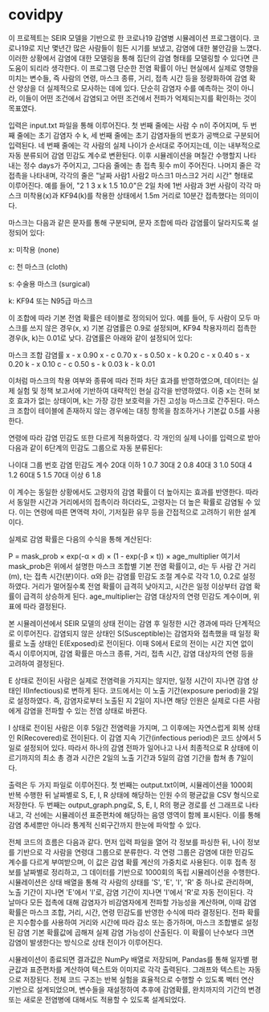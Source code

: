 # covidpy
이 프로젝트는 SEIR 모델을 기반으로 한 코로나19 감염병 시뮬레이션 프로그램이다. 코로나19로 지난 몇년간 많은 사람들이 힘든 시기를 보냈고, 감염에 대한 불안감을 느꼈다. 이러한 상황에서 감염에 대한 모델링을 통해 집단의 감염 형태를 모델링할 수 있다면 큰 도움이 되리라 생각한다. 이 프로그램 단순한 전염 확률이 아닌 현실에서 실제로 영향을 미치는 변수들, 즉 사람의 연령, 마스크 종류, 거리, 접촉 시간 등을 정량화하여 감염 확산 양상을 더 실제적으로 모사하는 데에 있다. 단순히 감염자 수를 예측하는 것이 아니라, 이들이 어떤 조건에서 감염되고 어떤 조건에서 전파가 억제되는지를 확인하는 것이 목표였다.

입력은 input.txt 파일을 통해 이루어진다. 첫 번째 줄에는 사람 수 n이 주어지며, 두 번째 줄에는 초기 감염자 수 k, 세 번째 줄에는 초기 감염자들의 번호가 공백으로 구분되어 입력된다. 네 번째 줄에는 각 사람의 실제 나이가 순서대로 주어지는데, 이는 내부적으로 자동 분류되어 감염 민감도 계수로 변환된다. 이후 시뮬레이션을 며칠간 수행할지 나타내는 정수 days가 주어지고, 그다음 줄에는 총 접촉 횟수 m이 주어진다. 나머지 줄은 각 접촉을 나타내며, 각각의 줄은 "날짜 사람1 사람2 마스크1 마스크2 거리 시간" 형태로 이루어진다. 예를 들어, "2 1 3 x k 1.5 10.0"은 2일 차에 1번 사람과 3번 사람이 각각 마스크 미착용(x)과 KF94(k)를 착용한 상태에서 1.5m 거리로 10분간 접촉했다는 의미이다.

마스크는 다음과 같은 문자를 통해 구분되며, 문자 조합에 따라 감염률이 달라지도록 설정되어 있다:

x: 미착용 (none)

c: 천 마스크 (cloth)

s: 수술용 마스크 (surgical)

k: KF94 또는 N95급 마스크

이 조합에 따라 기본 전염 확률은 테이블로 정의되어 있다. 예를 들어, 두 사람이 모두 마스크를 쓰지 않은 경우(x, x) 기본 감염률은 0.9로 설정되며, KF94 착용자끼리 접촉한 경우(k, k)는 0.01로 낮다. 감염률은 아래와 같이 설정되어 있다:

마스크 조합	감염률
x - x	0.90
x - c	0.70
x - s	0.50
x - k	0.20
c - x	0.40
s - x	0.20
k - x	0.10
c - c	0.50
s - k	0.03
k - k	0.01

이처럼 마스크의 착용 여부와 종류에 따라 전파 차단 효과를 반영하였으며, 데이터는 실제 실험 및 정책 보고서에 기반하여 대략적인 현실 감각을 반영하였다. 이중 x는 전혀 보호 효과가 없는 상태이며, k는 가장 강한 보호력을 가진 고성능 마스크로 간주된다. 마스크 조합이 테이블에 존재하지 않는 경우에는 대칭 항목을 참조하거나 기본값 0.5를 사용한다.

연령에 따라 감염 민감도 또한 다르게 적용하였다. 각 개인의 실제 나이를 입력으로 받아 다음과 같이 6단계의 민감도 그룹으로 자동 분류된다:

나이대	그룹 번호	감염 민감도 계수
20대 이하	1	0.7
30대	2	0.8
40대	3	1.0
50대	4	1.2
60대	5	1.5
70대 이상	6	1.8

이 계수는 동일한 상황에서도 고령자의 감염 확률이 더 높아지는 효과를 반영한다. 따라서 동일한 시간과 거리에서의 접촉이라 하더라도, 고령자는 더 높은 확률로 감염될 수 있다. 이는 연령에 따른 면역력 차이, 기저질환 유무 등을 간접적으로 고려하기 위한 설계이다.

실제로 감염 확률은 다음의 수식을 통해 계산된다:

P = mask_prob × exp(-α × d) × (1 - exp(-β × t)) × age_multiplier
여기서 mask_prob은 위에서 설명한 마스크 조합별 기본 전염 확률이고, d는 두 사람 간 거리(m), t는 접촉 시간(분)이다. α와 β는 감염률 민감도 조절 계수로 각각 1.0, 0.2로 설정하였다. 거리가 멀어질수록 전염 확률이 급격히 낮아지고, 시간은 일정 이상부터 감염 확률이 급격히 상승하게 된다. age_multiplier는 감염 대상자의 연령 민감도 계수이며, 위 표에 따라 결정된다.

본 시뮬레이션에서 SEIR 모델의 상태 전이는 감염 후 일정한 시간 경과에 따라 단계적으로 이루어진다. 감염되지 않은 상태인 S(Susceptible)는 감염자와 접촉했을 때 일정 확률로 노출 상태인 E(Exposed)로 전이된다. 이때 S에서 E로의 전이는 시간 지연 없이 즉시 이루어지며, 감염 확률은 마스크 종류, 거리, 접촉 시간, 감염 대상자의 연령 등을 고려하여 결정된다.

E 상태로 전이된 사람은 실제로 전염력을 가지지는 않지만, 일정 시간이 지나면 감염 상태인 I(Infectious)로 변하게 된다. 코드에서는 이 노출 기간(exposure period)을 2일로 설정하였다. 즉, 감염자로부터 노출된 지 2일이 지나면 해당 인원은 실제로 다른 사람에게 감염을 전파할 수 있는 전염 상태로 바뀐다.

I 상태로 전이된 사람은 이후 5일간 전염력을 가지며, 그 이후에는 자연스럽게 회복 상태인 R(Recovered)로 전이된다. 이 감염 지속 기간(infectious period)은 코드 상에서 5일로 설정되어 있다. 따라서 하나의 감염 전파가 일어나고 나서 최종적으로 R 상태에 이르기까지의 최소 총 경과 시간은 2일의 노출 기간과 5일의 감염 기간을 합쳐 총 7일이다.

출력은 두 가지 파일로 이루어진다. 첫 번째는 output.txt이며, 시뮬레이션을 1000회 반복 수행한 뒤 날짜별로 S, E, I, R 상태에 해당하는 인원 수의 평균값을 CSV 형식으로 저장한다. 두 번째는 output_graph.png로, S, E, I, R의 평균 경로를 선 그래프로 나타내고, 각 선에는 시뮬레이션 표준편차에 해당하는 음영 영역이 함께 표시된다. 이를 통해 감염 추세뿐만 아니라 통계적 신뢰구간까지 한눈에 파악할 수 있다.

전체 코드의 흐름은 다음과 같다. 먼저 입력 파일을 열어 각 정보를 파싱한 뒤, 나이 정보를 기반으로 각 사람을 연령대 그룹으로 분류한다. 각 연령 그룹은 감염에 대한 민감도 계수를 다르게 부여받으며, 이 값은 감염 확률 계산의 가중치로 사용된다. 이후 접촉 정보를 날짜별로 정리하고, 그 데이터를 기반으로 1000회의 독립 시뮬레이션을 수행한다. 시뮬레이션은 상태 배열을 통해 각 사람의 상태를 'S', 'E', 'I', 'R' 중 하나로 관리하며, 노출 기간이 지나면 'E'에서 'I'로, 감염 기간이 지나면 'I'에서 'R'로 자동 전이된다. 각 날마다 모든 접촉에 대해 감염자가 비감염자에게 전파할 가능성을 계산하며, 이때 감염 확률은 마스크 조합, 거리, 시간, 연령 민감도를 반영한 수식에 따라 결정된다. 전파 확률은 지수함수를 사용하여 거리와 시간에 따라 감소 또는 증가하며, 마스크 조합별로 설정된 감염 기본 확률값에 곱해져 실제 감염 가능성이 산출된다. 이 확률이 난수보다 크면 감염이 발생한다는 방식으로 상태 전이가 이루어진다.

시뮬레이션이 종료되면 결과값은 NumPy 배열로 저장되며, Pandas를 통해 일자별 평균값과 표준편차를 계산하여 텍스트와 이미지로 각각 출력된다. 그래프와 텍스트는 자동으로 저장된다. 전체 코드 구조는 반복 실험을 효율적으로 수행할 수 있도록 벡터 연산 기반으로 설계되었으며, 변수들을 재설정하여 추후에 감염확률, 완치까지의 기간의 변경 또는 새로운 전염병에 대해서도 적용할 수 있도록 설계되었다. 





